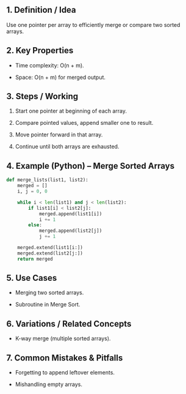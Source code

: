 ## 1. Definition / Idea

Use one pointer per array to efficiently merge or compare two sorted arrays.

## 2. Key Properties

- Time complexity: O(n + m).
    
- Space: O(n + m) for merged output.
    

## 3. Steps / Working

1. Start one pointer at beginning of each array.
    
2. Compare pointed values, append smaller one to result.
    
3. Move pointer forward in that array.
    
4. Continue until both arrays are exhausted.
    

## 4. Example (Python) – Merge Sorted Arrays

```python
def merge_lists(list1, list2):
    merged = []
    i, j = 0, 0

    while i < len(list1) and j < len(list2):
        if list1[i] < list2[j]:
            merged.append(list1[i])
            i += 1
        else:
            merged.append(list2[j])
            j += 1

    merged.extend(list1[i:])
    merged.extend(list2[j:])
    return merged
```

## 5. Use Cases

- Merging two sorted arrays.
    
- Subroutine in Merge Sort.
    

## 6. Variations / Related Concepts

- K-way merge (multiple sorted arrays).

## 7. Common Mistakes & Pitfalls

- Forgetting to append leftover elements.
    
- Mishandling empty arrays.
    
